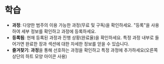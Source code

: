 # **학습**

- **과정**: 다양한 범주의 이용 가능한 과정(무료 및 구독)을 확인하세요. "등록"을 사용하여 세부 정보를 확인하고 과정에 등록하세요.
- **등록됨**: 현재 등록된 과정과 진행 상황(완료율)을 확인하세요. 특정 과정 내부로 들어가면 완료한 장과 섹션에 대한 자세한 정보를 얻을 수 있습니다.
- **즐겨찾기**: **과정**을 통해 선호하는 과정을 확인하고 특정 과정에 추가하세요(오른쪽 상단의 하트 모양 아이콘 사용)
